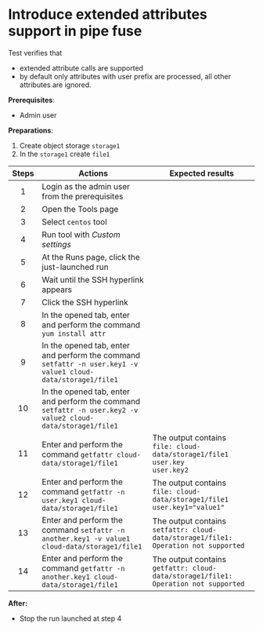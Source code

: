 # Introduce extended attributes support in pipe fuse

Test verifies that
- extended attribute calls are supported
- by default only attributes with user prefix are processed, all other attributes are ignored.

**Prerequisites**:
- Admin user

**Preparations**:
1. Create object storage `storage1`
2. In the `storage1` create `file1`

| Steps | Actions | Expected results |
| :---: | --- | --- |
| 1 | Login as the admin user from the prerequisites | |
| 2 | Open the Tools page | |
| 3 | Select `centos` tool | |
| 4 | Run tool with *Custom settings* | |
| 5 | At the Runs page, click the just-launched run | |
| 6 | Wait until the SSH hyperlink appears | |
| 7 | Click the SSH hyperlink | |
| 8 | In the opened tab, enter and perform the command `yum install attr` | |
| 9 | In the opened tab, enter and perform the command `setfattr -n user.key1 -v value1 cloud-data/storage1/file1` | |
| 10 | In the opened tab, enter and perform the command `setfattr -n user.key2 -v value2 cloud-data/storage1/file1` | |
| 11 | Enter and perform the command `getfattr cloud-data/storage1/file1` | The output contains <br> `file: cloud-data/storage1/file1` <br> `user.key` <br> `user.key2` |
| 12 | Enter and perform the command `getfattr -n user.key1 cloud-data/storage1/file1` | The output contains <br> `file: cloud-data/storage1/file1` <br> `user.key1="value1"` |
| 13 | Enter and perform the command `setfattr -n another.key1 -v value1 cloud-data/storage1/file1` |  The output contains `setfattr: cloud-data/storage1/file1: Operation not supported` |
| 14 | Enter and perform the command `getfattr -n another.key1 cloud-data/storage1/file1` | The output contains <br> `getfattr: cloud-data/storage1/file1: Operation not supported` |

**After:**
 - Stop the run launched at step 4
